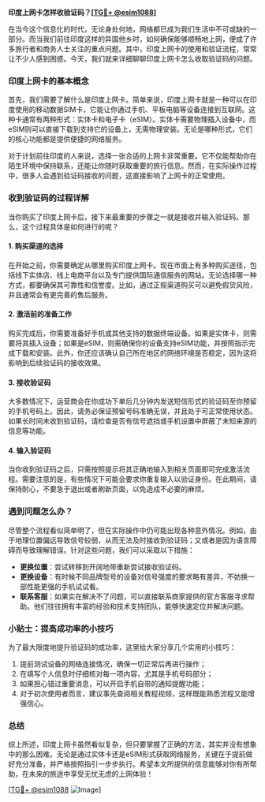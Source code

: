 **印度上网卡怎样收验证码？[[TG💪+ @esim1088](https://t.me/s/esim1088)]**

在当今这个信息化的时代，无论身处何地，网络都已成为我们生活中不可或缺的一部分。而当我们前往印度这样的异国他乡时，如何确保能够顺畅地上网，便成了许多旅行者和商务人士关注的重点问题。其中，印度上网卡的使用和验证流程，常常让不少人感到困惑。今天，我们就来详细聊聊印度上网卡怎么收取验证码的问题。

### 印度上网卡的基本概念

首先，我们需要了解什么是印度上网卡。简单来说，印度上网卡就是一种可以在印度使用的移动数据SIM卡，它能让你通过手机、平板电脑等设备连接到互联网。这种卡通常有两种形式：实体卡和电子卡（eSIM）。实体卡需要物理插入设备中，而eSIM则可以直接下载到支持它的设备上，无需物理安装。无论是哪种形式，它们的核心功能都是提供便捷的网络服务。

对于计划前往印度的人来说，选择一张合适的上网卡非常重要。它不仅能帮助你在陌生环境中保持联系，还能让你随时获取重要的旅行信息。然而，在实际操作过程中，很多人会遇到验证码接收的问题，这直接影响了上网卡的正常使用。

### 收到验证码的过程详解

当你购买了印度上网卡后，接下来最重要的步骤之一就是接收并输入验证码。那么，这个过程具体是如何进行的呢？

#### 1. **购买渠道的选择**
   在开始之前，你需要确定从哪里购买印度上网卡。现在市面上有多种购买途径，包括线下实体店、线上电商平台以及专门提供国际通信服务的网站。无论选择哪一种方式，都要确保其可靠性和信誉度。比如，通过正规渠道购买可以避免假货风险，并且通常会有更完善的售后服务。

#### 2. **激活前的准备工作**
   购买完成后，你需要准备好手机或其他支持的数据终端设备。如果是实体卡，则需要将其插入设备；如果是eSIM，则需确保你的设备支持eSIM功能，并按照指示完成下载和安装。此外，你还应该确认自己所在地区的网络环境是否稳定，因为这将影响到后续验证码的接收效果。

#### 3. **接收验证码**
   大多数情况下，运营商会在你成功下单后几分钟内发送短信形式的验证码至你预留的手机号码上。因此，请务必保证预留号码准确无误，并且处于可正常使用状态。如果长时间未收到验证码，请检查是否有信号遮挡或手机设置中屏蔽了未知来源的信息等功能。

#### 4. **输入验证码**
   当你收到验证码之后，只需按照提示将其正确地输入到相关页面即可完成激活流程。需要注意的是，有些情况下可能会要求你重复输入以验证身份。在此期间，请保持耐心，不要急于退出或者刷新页面，以免造成不必要的麻烦。

### 遇到问题怎么办？

尽管整个流程看似简单明了，但在实际操作中仍可能出现各种意外情况。例如，由于地理位置偏远导致信号较弱，从而无法及时接收到验证码；又或者是因为语言障碍而导致理解错误。针对这些问题，我们可以采取以下措施：

- **更换位置**：尝试转移到开阔地带重新尝试接收验证码。
- **更换设备**：有时候不同品牌型号的设备对信号强度的要求略有差异，不妨换一部性能更强的手机试试看。
- **联系客服**：如果实在解决不了问题，可以直接联系商家提供的官方客服寻求帮助。他们往往拥有丰富的经验和技术支持团队，能够快速定位并解决问题。

### 小贴士：提高成功率的小技巧

为了最大限度地提升验证码的成功率，这里给大家分享几个实用的小技巧：
1. 提前测试设备的网络连接情况，确保一切正常后再进行操作；
2. 在填写个人信息时仔细核对每一项内容，尤其是手机号码部分；
3. 如果担心错过重要消息，可以开启手机自带的通知提醒功能；
4. 对于初次使用者而言，建议事先查阅相关教程视频，这样既能熟悉流程又能增强信心。

### 总结

综上所述，印度上网卡虽然看似复杂，但只要掌握了正确的方法，其实并没有想象中的那么困难。无论是通过实体卡还是eSIM形式获取网络服务，关键在于提前做好充分准备，并严格按照指引一步步执行。希望本文所提供的信息能够对你有所帮助，在未来的旅途中享受无忧无虑的上网体验！

[[TG💪+ @esim1088](https://t.me/s/esim1088) ![Image](https://i.postimg.cc/4NQfJmqS/Snipaste-2025-05-13-00-14-12.png)]